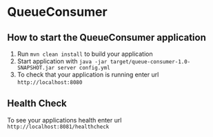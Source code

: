 # QueueConsumer

How to start the QueueConsumer application
---

1. Run `mvn clean install` to build your application
1. Start application with `java -jar target/queue-consumer-1.0-SNAPSHOT.jar server config.yml`
1. To check that your application is running enter url `http://localhost:8080`

Health Check
---

To see your applications health enter url `http://localhost:8081/healthcheck`
